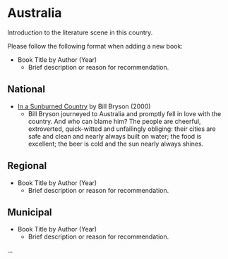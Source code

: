 # Australia

Introduction to the literature scene in this country.

Please follow the following format when adding a new book:

- Book Title by Author (Year)  
   - Brief description or reason for recommendation.

## National

- [In a Sunburned Country](https://www.goodreads.com/book/show/24.In_a_Sunburned_Country) by Bill Bryson (2000)  
   - Bill Bryson journeyed to Australia and promptly fell in love with the country. And who can blame him? The people are cheerful, extroverted, quick-witted and unfailingly obliging: their cities are safe and clean and nearly always built on water; the food is excellent; the beer is cold and the sun nearly always shines.

## Regional

- Book Title by Author (Year)  
   - Brief description or reason for recommendation.

## Municipal

- Book Title by Author (Year)  
   - Brief description or reason for recommendation.

...
